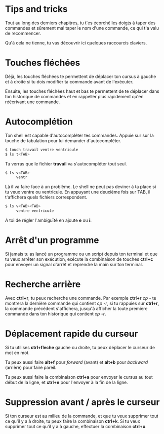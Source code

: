 # Tips and tricks

Tout au long des derniers chapitres, tu t'es écorché les doigts à taper des
commandes et sûrement mal taper le nom d'une commande, ce qui t'a valu de
recommencer.

Qu'à cela ne tienne, tu vas découvrir ici quelques raccourcis claviers.

# Touches fléchées

Déjà, les touches fléchées te permettent de déplacer ton cursus à gauche et à
droite si tu dois modifier ta commande avant de l'exécuter.

Ensuite, les touches fléchées haut et bas te permettent de te déplacer dans ton
historique de commandes et en rappeller plus rapidement qu'en réécrivant une
commande.

# Autocomplétion

Ton shell est capable d'autocompléter tes commandes. Appuie sur sur la touche de
tabulation pour lui demander d'autocompléter.

```sh
$ touch travail ventre ventricule
$ ls t<TAB>
```

Tu verras que le fichier **travail** va s'autocompléter tout seul.

```sh
$ ls v<TAB>
     ventr
```

Là il va faire face à un problème. Le shell ne peut pas deviner à ta place si tu
veux ventre ou ventricule. En appuyant une deuxième fois sur TAB, il t'affichera
quels fichiers correspondent.

```sh
$ ls v<TAB><TAB>
     ventre ventricule
```

A toi de régler l'ambiguïté en ajoute **e** ou **i**.

# Arrêt d'un programme

Si jamais tu as lancé un programme ou un script depuis ton terminal et que tu
veux arrêter son exécution, exécute la combinaison de touches **ctrl+c** pour
envoyer un signal d'arrêt et reprendre la main sur ton terminal.

# Recherche arrière

Avec **ctrl+r**, tu peux recherche une commande. Par exemple **ctrl+r** *cp -*
te montrera la dernière commande qui contient *cp -r*, si tu rappuies sur
**ctrl+r**, la commande précédent s'affichera, jusqu'à afficher la toute
première commande dans ton historique qui contient *cp -r*.

# Déplacement rapide du curseur

Si tu utilises **ctrl+fleche** gauche ou droite, tu peux déplacer le curseur de
mot en mot.

Tu peux aussi faire **alt+f** pour *forward* (avant) et **alt+b** pour
*backward* (arrière) pour faire pareil.

Tu peux aussi faire la combinaison **ctrl+a** pour envoyer le cursus au tout
début de la ligne, et **ctrl+e** pour l'envoyer à la fin de la ligne.

# Suppression avant / après le curseur

Si ton curseur est au milieu de la commande, et que tu veux supprimer tout ce
qu'il y a à droite, tu peux faire la combinaison **ctrl+k**. Si tu veux
supprimer tout ce qu'il y a à gauche, effectuer la combinaison **ctrl+u**.
